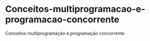# Conceitos-multiprogramacao-e-programacao-concorrente
Conceitos multiprogramação e programação concorrente
